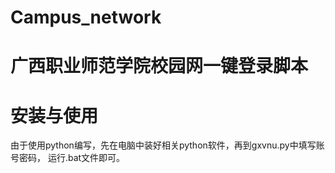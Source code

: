 # Campus_network
# 广西职业师范学院校园网一键登录脚本
# 安装与使用
由于使用python编写，先在电脑中装好相关python软件，再到gxvnu.py中填写账号密码，
运行.bat文件即可。

